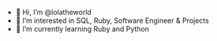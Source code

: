 - 👋 Hi, I’m @lolatheworld
- 👀 I’m interested in SQL, Ruby, Software Engineer & Projects
- 🌱 I’m currently learning Ruby and Python

<!---
lolatheworld/lolatheworld is a ✨ special ✨ repository because its `README.md` (this file) appears on your GitHub profile.
You can click the Preview link to take a look at your changes.
--->
